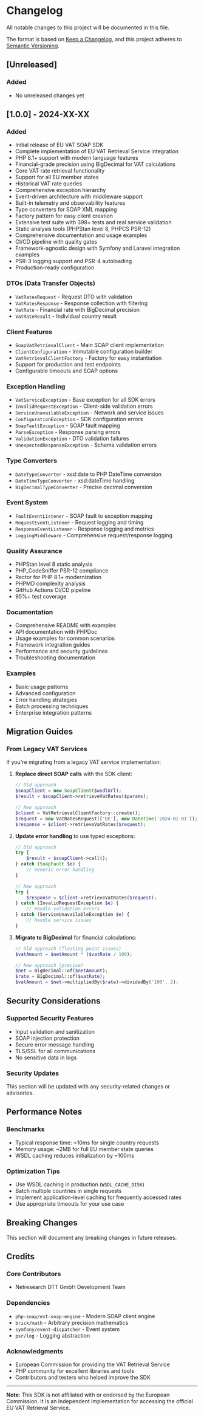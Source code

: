 # Changelog

All notable changes to this project will be documented in this file.

The format is based on [Keep a Changelog](https://keepachangelog.com/en/1.0.0/),
and this project adheres to [Semantic Versioning](https://semver.org/spec/v2.0.0.html).

## [Unreleased]

### Added
- No unreleased changes yet

## [1.0.0] - 2024-XX-XX

### Added
- Initial release of EU VAT SOAP SDK
- Complete implementation of EU VAT Retrieval Service integration
- PHP 8.1+ support with modern language features
- Financial-grade precision using BigDecimal for VAT calculations
- Core VAT rate retrieval functionality
- Support for all EU member states
- Historical VAT rate queries
- Comprehensive exception hierarchy
- Event-driven architecture with middleware support
- Built-in telemetry and observability features
- Type converters for SOAP XML mapping
- Factory pattern for easy client creation
- Extensive test suite with 398+ tests and real service validation
- Static analysis tools (PHPStan level 8, PHPCS PSR-12)
- Comprehensive documentation and usage examples
- CI/CD pipeline with quality gates
- Framework-agnostic design with Symfony and Laravel integration examples
- PSR-3 logging support and PSR-4 autoloading
- Production-ready configuration

### DTOs (Data Transfer Objects)
- `VatRatesRequest` - Request DTO with validation
- `VatRatesResponse` - Response collection with filtering
- `VatRate` - Financial rate with BigDecimal precision
- `VatRateResult` - Individual country result

### Client Features
- `SoapVatRetrievalClient` - Main SOAP client implementation
- `ClientConfiguration` - Immutable configuration builder
- `VatRetrievalClientFactory` - Factory for easy instantiation
- Support for production and test endpoints
- Configurable timeouts and SOAP options

### Exception Handling
- `VatServiceException` - Base exception for all SDK errors
- `InvalidRequestException` - Client-side validation errors
- `ServiceUnavailableException` - Network and service issues
- `ConfigurationException` - SDK configuration errors
- `SoapFaultException` - SOAP fault mapping
- `ParseException` - Response parsing errors
- `ValidationException` - DTO validation failures
- `UnexpectedResponseException` - Schema validation errors

### Type Converters
- `DateTypeConverter` - xsd:date to PHP DateTime conversion
- `DateTimeTypeConverter` - xsd:dateTime handling
- `BigDecimalTypeConverter` - Precise decimal conversion

### Event System
- `FaultEventListener` - SOAP fault to exception mapping
- `RequestEventListener` - Request logging and timing
- `ResponseEventListener` - Response logging and metrics
- `LoggingMiddleware` - Comprehensive request/response logging

### Quality Assurance
- PHPStan level 8 static analysis
- PHP_CodeSniffer PSR-12 compliance
- Rector for PHP 8.1+ modernization
- PHPMD complexity analysis
- GitHub Actions CI/CD pipeline
- 95%+ test coverage

### Documentation
- Comprehensive README with examples
- API documentation with PHPDoc
- Usage examples for common scenarios
- Framework integration guides
- Performance and security guidelines
- Troubleshooting documentation

### Examples
- Basic usage patterns
- Advanced configuration
- Error handling strategies
- Batch processing techniques
- Enterprise integration patterns

## Migration Guides

### From Legacy VAT Services

If you're migrating from a legacy VAT service implementation:

1. **Replace direct SOAP calls** with the SDK client:
   ```php
   // Old approach
   $soapClient = new SoapClient($wsdlUrl);
   $result = $soapClient->retrieveVatRates($params);
   
   // New approach
   $client = VatRetrievalClientFactory::create();
   $request = new VatRatesRequest(['DE'], new DateTime('2024-01-01'));
   $response = $client->retrieveVatRates($request);
   ```

2. **Update error handling** to use typed exceptions:
   ```php
   // Old approach
   try {
       $result = $soapClient->call();
   } catch (SoapFault $e) {
       // Generic error handling
   }
   
   // New approach
   try {
       $response = $client->retrieveVatRates($request);
   } catch (InvalidRequestException $e) {
       // Handle validation errors
   } catch (ServiceUnavailableException $e) {
       // Handle service issues
   }
   ```

3. **Migrate to BigDecimal** for financial calculations:
   ```php
   // Old approach (floating point issues)
   $vatAmount = $netAmount * ($vatRate / 100);
   
   // New approach (precise)
   $net = BigDecimal::of($netAmount);
   $rate = BigDecimal::of($vatRate);
   $vatAmount = $net->multipliedBy($rate)->dividedBy('100', 2);
   ```

## Security Considerations

### Supported Security Features
- Input validation and sanitization
- SOAP injection protection
- Secure error message handling
- TLS/SSL for all communications
- No sensitive data in logs

### Security Updates
This section will be updated with any security-related changes or advisories.

## Performance Notes

### Benchmarks
- Typical response time: ~10ms for single country requests
- Memory usage: ~2MB for full EU member state queries
- WSDL caching reduces initialization by ~100ms

### Optimization Tips
- Use WSDL caching in production (`WSDL_CACHE_DISK`)
- Batch multiple countries in single requests
- Implement application-level caching for frequently accessed rates
- Use appropriate timeouts for your use case

## Breaking Changes

This section will document any breaking changes in future releases.

## Credits

### Core Contributors
- Netresearch DTT GmbH Development Team

### Dependencies
- `php-soap/ext-soap-engine` - Modern SOAP client engine
- `brick/math` - Arbitrary precision mathematics
- `symfony/event-dispatcher` - Event system
- `psr/log` - Logging abstraction

### Acknowledgments
- European Commission for providing the VAT Retrieval Service
- PHP community for excellent libraries and tools
- Contributors and testers who helped improve the SDK

---

**Note**: This SDK is not affiliated with or endorsed by the European Commission. It is an independent implementation for accessing the official EU VAT Retrieval Service.
